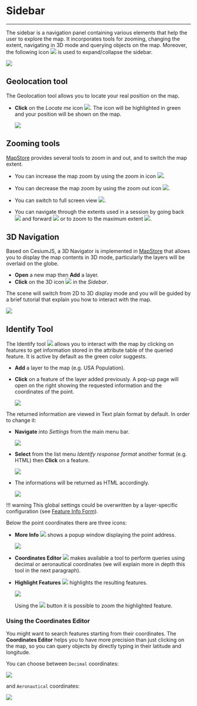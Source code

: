 # Sidebar
*********

The sidebar is a navigation panel containing various elements that help the user to explore the map. It incorporates tools for zooming, changing the extent, navigating in 3D mode and querying objects on the map. Moreover, the following icon <img src="../img/button/collapse.jpg" class="ms-docbutton"/> is used to expand/collapse the sidebar.

<img src="../img/side-bar/side-bar-1.jpg" class="ms-docimage"/>

Geolocation tool
----------------

The Geolocation tool allows you to locate your real position on the map.

* **Click** on the *Locate me* icon <img src="../img/button/geolocation.jpg" class="ms-docbutton"/>. The icon will be highlighted in green and your position will be shown on the map.

  <img src="../img/side-bar/position.jpg" class="ms-docimage"/>

Zooming tools
-------------

[MapStore](https://mapstore.geo-solutions.it/mapstore/#/) provides several tools to zoom in and out, and to switch the map extent.

* You can increase the map zoom by using the zoom in icon <img src="../img/button/zoom-in.jpg" class="ms-docbutton"/>.

* You can decrease the map zoom by using the zoom out icon <img src="../img/button/zoom-out.jpg" class="ms-docbutton"/>.

* You can switch to full screen view <img src="../img/button/full-screen.jpg" class="ms-docbutton"/>.

* You can navigate through the extents used in a session by going back <img src="../img/button/back-extent.jpg" class="ms-docbutton"/> and forward <img src="../img/button/forward-extent.jpg" class="ms-docbutton"/> or to zoom to the maximum extent <img src="../img/button/max-extent.jpg" class="ms-docbutton"/>.

3D Navigation
-------------
Based on CesiumJS, a 3D Navigator is implemented in [MapStore](https://mapstore.geo-solutions.it/mapstore/#/) that allows you to display the map contents in 3D mode, particularly the layers will be overlaid on the globe.

* **Open** a new map then **Add** a layer.
* **Click** on the 3D icon <img src="../img/button/3D-icon.jpg" class="ms-docbutton"/> in the *Sidebar*.

The scene will switch from 2D to 3D display mode and you will be guided by a brief tutorial that explain you how to interact with the map.

<img src="../img/side-bar/3D-mode.jpg" class="ms-docimage"/>

Identify Tool
-------------

The Identify tool  <img src="../img/button/identify.jpg" class="ms-docbutton"/> allows you to interact with the map by clicking on features to get information stored in the attribute table of the queried feature. It is active by default as the green color suggests.

* **Add** a layer to the map (e.g. USA Population).
* **Click** on a feature of the layer added previously. A pop-up page will open on the right showing the requested information and the coordinates of the point.

    <img src="../img/side-bar/get_feature_info.jpg" class="ms-docimage"/>

The returned information are viewed in Text plain format by default. In order to change it:

* **Navigate** into *Settings* from the main menu bar.

    <img src="../img/side-bar/settings.jpg" class="ms-docimage"/>

* **Select** from the list menu *Identify response format* another format (e.g. HTML) then **Click** on a feature.

    <img src="../img/side-bar/info_formats.jpg" class="ms-docimage" style="max-width:500px;"/>

* The informations will be returned as HTML accordingly.

    <img src="../img/side-bar/html_info.jpg" class="ms-docimage"/>

!!! warning
    This global settings could be overwritten by a layer-specific configuration (see [Feature Info Form](layer-settings.md#feature-info-form)).

Below the point coordinates there are three icons:

* **More Info** <img src="../img/button/more_info_icon.jpg" class="ms-docbutton"/> shows a popup window displaying the point address.

    <img src="../img/side-bar/more_info.jpg" class="ms-docimage"/>

* **Coordinates Editor** <img src="../img/button/coordinates_editor_icon.jpg" class="ms-docbutton"/> makes available a tool to perform queries using decimal or aeronautical coordinates (we will explain more in depth this tool in the next paragraph).

* **Highlight Features** <img src="../img/button/highlight_features_icon.jpg" class="ms-docbutton"/> highlights the resulting features.

    <img src="../img/side-bar/highlight_features.jpg" class="ms-docimage"/>

    Using the <img src="../img/button/zoom-layer.jpg" class="ms-docbutton"/> button it is possible to zoom the highlighted feature.

### Using the Coordinates Editor

You might want to search features starting from their coordinates. The **Coordinates Editor** helps you to have more precision than just clicking on the map, so you can query objects by directly typing in their latitude and longitude.

You can choose between `Decimal` coordinates:

<img src="../img/side-bar/decimal_coordinates_editor.gif" class="ms-docimage"  style="max-width:700px;"/>

and `Aeronautical` coordinates:

<img src="../img/side-bar/aeronautical_coordinates_editor.gif" class="ms-docimage"  style="max-width:700px;"/>
